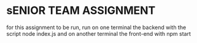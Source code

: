 #  sENIOR TEAM ASSIGNMENT

for this assignment to be run, run on one terminal the backend with the script node index.js and on another terminal the front-end with npm start
